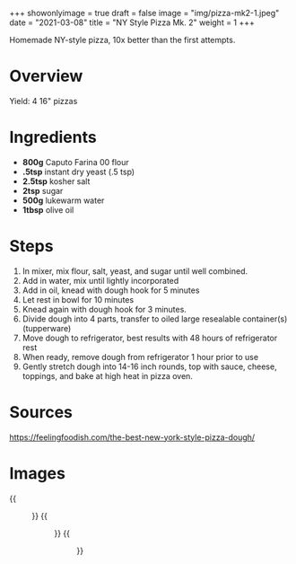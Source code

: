 +++
showonlyimage = true
draft = false
image = "img/pizza-mk2-1.jpeg"
date = "2021-03-08"
title = "NY Style Pizza Mk. 2"
weight = 1
+++

Homemade NY-style pizza, 10x better than the first attempts.
<!--more-->

# Overview

Yield: 4 16" pizzas

# Ingredients

* **800g** Caputo Farina 00 flour
* **.5tsp** instant dry yeast (.5 tsp)
* **2.5tsp** kosher salt
* **2tsp** sugar
* **500g** lukewarm water
* **1tbsp** olive oil

# Steps
1. In mixer, mix flour, salt, yeast, and sugar until well combined.
2. Add in water, mix until lightly incorporated
3. Add in oil, knead with dough hook for 5 minutes
4. Let rest in bowl for 10 minutes
5. Knead again with dough hook for 3 minutes.
6. Divide dough into 4 parts, transfer to oiled large resealable container(s) (tupperware)
7. Move dough to refrigerator, best results with 48 hours of refrigerator rest
8. When ready, remove dough from refrigerator 1 hour prior to use
9. Gently stretch dough into 14-16 inch rounds, top with sauce, cheese, toppings, and bake at high heat in pizza oven.

# Sources
https://feelingfoodish.com/the-best-new-york-style-pizza-dough/

# Images
{{<figure src="/img/pizza-mk2-1.jpeg" link="/img/pizza-mk2-1.jpeg" alt="pizza-mk2-1" height="300px">}}
{{<figure src="/img/pizza-mk2-2.jpeg" link="/img/pizza-mk2-2.jpeg" alt="pizza-mk2-2" height="300px">}}
{{<figure src="/img/pizza-mk2-3.jpeg" link="/img/pizza-mk2-3.jpeg" alt="pizza-mk2-3" height="300px">}}

